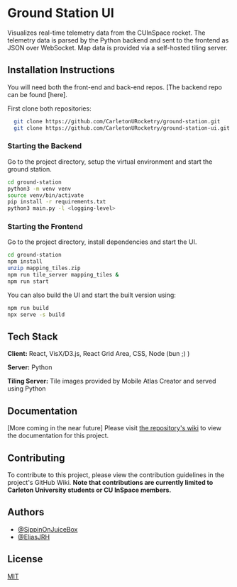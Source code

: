 # Ground Station UI

Visualizes real-time telemetry data from the CUInSpace rocket. The telemetry data is parsed by the Python backend and
sent to the frontend as JSON over WebSocket. Map data is provided via a self-hosted tiling server.

## Installation Instructions

You will need both the front-end and back-end repos. [The backend repo can be found [here].

First clone both repositories:

```bash
  git clone https://github.com/CarletonURocketry/ground-station.git
  git clone https://github.com/CarletonURocketry/ground-station-ui.git
```

### Starting the Backend

Go to the project directory, setup the virtual environment and start the ground station.

```bash
cd ground-station
python3 -m venv venv
source venv/bin/activate
pip install -r requirements.txt
python3 main.py -l <logging-level>
```

### Starting the Frontend

Go to the project directory, install dependencies and start the UI.

```bash
cd ground-station
npm install
unzip mapping_tiles.zip
npm run tile_server mapping_tiles &
npm run start
```

You can also build the UI and start the built version using:
```bash
npm run build
npx serve -s build
```

## Tech Stack

**Client:** React, VisX/D3.js, React Grid Area, CSS, Node (bun ;) )

**Server:** Python

**Tiling Server:** Tile images provided by Mobile Atlas Creator and served using Python

## Documentation

[More coming in the near future]
Please visit [the repository's wiki](https://github.com/CarletonURocketry/ground-station-ui/wiki) to view the documentation for this project.

## Contributing

To contribute to this project, please view the contribution guidelines in the project's GitHub Wiki. **Note that
contributions are currently limited to Carleton University students or CU InSpace members.**

## Authors

- [@SippinOnJuiceBox](https://www.github.com/sippinonjuicebox)
- [@EliasJRH](https://github.com/EliasJRH)

## License

[MIT](https://choosealicense.com/licenses/mit/)

<!--- Links --->

[ground-station]: https://github.com/CarletonURocketry/ground-station
